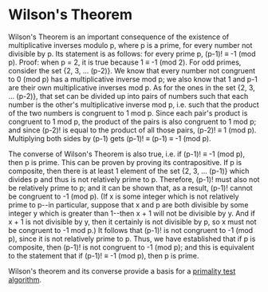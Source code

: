 # Wilson's Theorem
Wilson's Theorem is an important consequence of the existence of multiplicative inverses modulo p, where p is a prime, for every number not divisible by p. Its statement is as follows: for every prime p, (p-1)! ≡ -1 (mod p). Proof: when p = 2, it is true because 1 ≡ -1 (mod 2). For odd primes, consider the set {2, 3, ... (p-2)}. We know that every number not congruent to 0 (mod p) has a multiplicative inverse mod p; we also know that 1 and p-1 are their own multiplicative inverses mod p. As for the ones in the set {2, 3, ... (p-2)}, that set can be divided up into pairs of numbers such that each number is the other's multiplicative inverse mod p, i.e. such that the product of the two numbers is congruent to 1 mod p. Since each pair's product is congruent to 1 mod p, the product of the pairs is also congruent to 1 mod p; and since (p-2)! is equal to the product of all those pairs, (p-2)! ≡ 1 (mod p). Multiplying both sides by (p-1) gets (p-1)! ≡ (p-1) ≡ -1 (mod p). 

The converse of Wilson's Theorem is also true, i.e. if (p-1)! ≡ -1 (mod p), then p is prime. This can be proven by proving its contrapositive. If p is composite, then there is at least 1 element of the set {2, 3, ... (p-1)} which divides p and thus is not relatively prime to p. Therefore, (p-1)! must also not be relatively prime to p; and it can be shown that, as a result, (p-1)! cannot be congruent to -1 (mod p). (If x is some integer which is not relatively prime to p--in particular, suppose that x and p are both divisible by some integer y which is greater than 1--then x + 1 will not be divisible by y. And if x + 1 is not divisible by y, then it certainly is not divisible by p, so x must not be congruent to -1 mod p.) It follows that (p-1)! is not congruent to -1 (mod p), since it is not relatively prime to p. Thus, we have established that if p is composite, then (p-1)! is not congruent to -1 (mod p); and this is equivalent to the statement that if (p-1)! ≡ -1 (mod p), then p is prime.

Wilson's theorem and its converse provide a basis for a [primality test algorithm](Primality%20testing.md).

